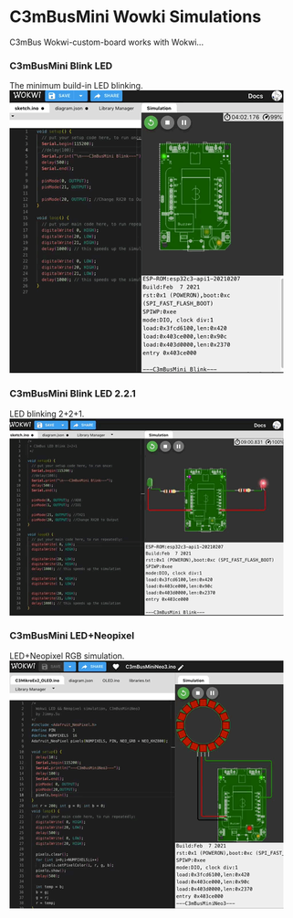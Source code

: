 # C3mBusMini Wowki Simulations
  C3mBus Wokwi-custom-board works with Wokwi...
<br>

### C3mBusMini Blink LED 
The minimum build-in LED blinking.
 <img src="Wokwi.C3mBus.Blink.gif">

### C3mBusMini Blink LED 2.2.1
LED blinking 2+2+1.
 <img src="WokwiC3mBusBlink2.2.1.gif">

### C3mBusMini LED+Neopixel
LED+Neopixel RGB simulation.
 <img src="WokwiC3mBusMiniNeo3.gif">
